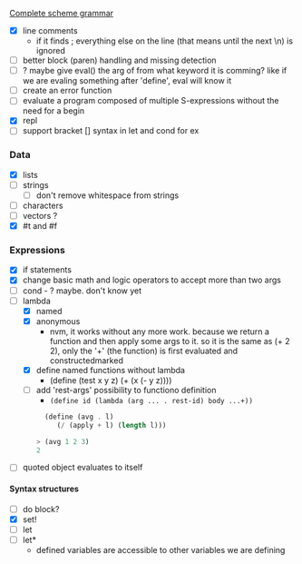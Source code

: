 [Complete scheme grammar](https://www.scheme.com/tspl2d/grammar.html)

- [x] line comments
  - if it finds ; everything else on the line (that means until the next \n) is ignored
- [ ] better block (paren) handling and missing detection
- [ ] ? maybe give eval() the arg of from what keyword it is comming? like if we are evaling something after 'define', eval will know it
- [ ] create an error function
- [ ] evaluate a program composed of multiple S-expressions without the need for a begin
- [x] repl
- [ ] support bracket [] syntax in let and cond for ex

### Data

- [x] lists
- [ ] strings
  - [ ] don't remove whitespace from strings
- [ ] characters
- [ ] vectors ?
- [x] #t and #f

### Expressions

- [x] if statements
- [x] change basic math and logic operators to accept more than two args
- [ ] cond - ? maybe. don't know yet
- [ ] lambda
  - [x] named
  - [x] anonymous
    - nvm, it works without any more work. because we return a function and then apply some args to it. so it is the same as (+ 2 2), only the '+' (the function) is first evaluated and constructedmarked
  - [x] define named functions without lambda
    - (define (test x y z) (+ (x (- y z))))
  - [ ] add 'rest-args' possibility to functiono definition
    - `(define id (lambda (arg ... . rest-id) body ...+))`
    ```scheme
      (define (avg . l)
         (/ (apply + l) (length l)))
    
    > (avg 1 2 3)
    2
    ``` 
- [ ] quoted object evaluates to itself

#### Syntax structures

- [ ] do block?
- [x] set!
- [ ] let
- [ ] let\*
  - defined variables are accessible to other variables we are defining
